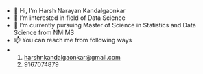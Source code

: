 - 👋 Hi, I’m Harsh Narayan Kandalgaonkar
- 👀 I’m interested in field of Data Science
- 🌱 I’m currently pursuing Master of Science in Statistics and Data Science from NMIMS
- 📫 You can reach me from following ways
- 1) harshnkandalgaonkar@gmail.com
  2) 9167074879

<!---
harshlnk/harshlnk is a ✨ special ✨ repository because its `README.md` (this file) appears on your GitHub profile.
You can click the Preview link to take a look at your changes.
--->
